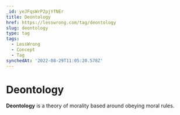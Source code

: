 ```yaml
---
_id: yeJFqsWrP2pjYfNEr
title: Deontology
href: https://lesswrong.com/tag/deontology
slug: deontology
type: tag
tags:
  - LessWrong
  - Concept
  - Tag
synchedAt: '2022-08-29T11:05:20.578Z'
---
```

# Deontology

**Deontology** is a theory of morality based around obeying moral rules.